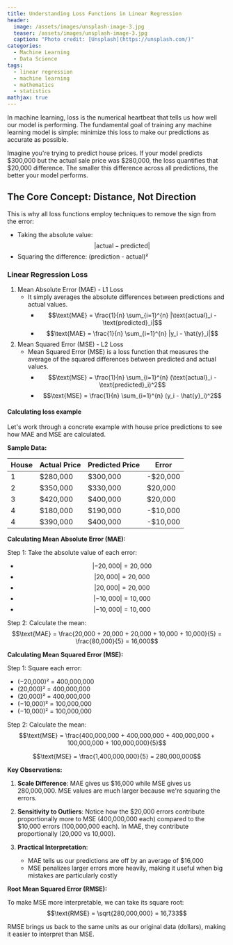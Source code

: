 ```yaml
---
title: Understanding Loss Functions in Linear Regression
header:
  image: /assets/images/unsplash-image-3.jpg
  teaser: /assets/images/unsplash-image-3.jpg
  caption: "Photo credit: [Unsplash](https://unsplash.com/)"
categories:
  - Machine Learning
  - Data Science
tags:
  - linear regression
  - machine learning
  - mathematics
  - statistics
mathjax: true
---
```


In machine learning, loss is the numerical heartbeat that tells us how well our model is performing.
The fundamental goal of training any machine learning model is simple: minimize this loss to make our predictions as accurate as possible.

Imagine you're trying to predict house prices. If your model predicts $300,000 but the actual sale price was $280,000, 
the loss quantifies that $20,000 difference. The smaller this difference across all predictions, the better your model performs.

## The Core Concept: Distance, Not Direction

This is why all loss functions employ techniques to remove the sign from the error:

- Taking the absolute value: <span class="inline-math">$$|\text{actual} - \text{predicted}|$$</span>
- Squaring the difference: (prediction - actual)²
### Linear Regression Loss

1. Mean Absolute Error (MAE) - L1 Loss
   - It simply averages the absolute differences between predictions and actual values.
     - <span class="inline-math">$$\text{MAE} = \frac{1}{n} \sum_{i=1}^{n} |\text{actual}_i - \text{predicted}_i|$$</span>
     - <span class="inline-math">$$\text{MAE} = \frac{1}{n} \sum_{i=1}^{n} |y_i - \hat{y}_i|$$</span>
2. Mean Squared Error (MSE) - L2 Loss
   - Mean Squared Error (MSE) is a loss function that measures the average of the squared differences between predicted and actual values.
     - <span class="inline-math">$$\text{MSE} = \frac{1}{n} \sum_{i=1}^{n} (\text{actual}_i - \text{predicted}_i)^2$$</span>
     - <span class="inline-math">$$\text{MSE} = \frac{1}{n} \sum_{i=1}^{n} (y_i - \hat{y}_i)^2$$</span>

#### Calculating loss example

Let's work through a concrete example with house price predictions to see how MAE and MSE are calculated.

**Sample Data:**

| House | Actual Price | Predicted Price | Error    |
|-------|--------------|-----------------|----------|
| 1     | $280,000     | $300,000        | -$20,000 |
| 2     | $350,000     | $330,000        | $20,000  |
| 3     | $420,000     | $400,000        | $20,000  |
| 4     | $180,000     | $190,000        | -$10,000 |
| 4     | $390,000     | $400,000        | -$10,000 |

**Calculating Mean Absolute Error (MAE):**

Step 1: Take the absolute value of each error:
- <span class="inline-math">$$|−20,000| = 20,000 $$</span>
- <span class="inline-math">$$|20,000| = 20,000  $$</span>
- <span class="inline-math">$$|20,000| = 20,000  $$</span>
- <span class="inline-math">$$|−10,000| = 10,000 $$</span>
- <span class="inline-math">$$|−10,000| = 10,000 $$</span>

Step 2: Calculate the mean:
<span class="inline-math">$$\text{MAE} = \frac{20,000 + 20,000 + 20,000 + 10,000 + 10,000}{5} = \frac{80,000}{5} = 16,000$$</span>

**Calculating Mean Squared Error (MSE):**

Step 1: Square each error:
- (−20,000)² = 400,000,000
- (20,000)² = 400,000,000
- (20,000)² = 400,000,000
- (−10,000)² = 100,000,000
- (−10,000)² = 100,000,000

Step 2: Calculate the mean:
<span class="inline-math">$$\text{MSE} = \frac{400,000,000 + 400,000,000 + 400,000,000 + 100,000,000 + 100,000,000}{5}$$</span>

<span class="inline-math">$$\text{MSE} = \frac{1,400,000,000}{5} = 280,000,000$$</span>

**Key Observations:**

1. **Scale Difference**: MAE gives us $16,000 while MSE gives us 280,000,000. MSE values are much larger because we're squaring the errors.

2. **Sensitivity to Outliers**: Notice how the $20,000 errors contribute proportionally more to MSE (400,000,000 each) compared to the $10,000 errors (100,000,000 each). In MAE, they contribute proportionally (20,000 vs 10,000).

3. **Practical Interpretation**: 
   - MAE tells us our predictions are off by an average of $16,000
   - MSE penalizes larger errors more heavily, making it useful when big mistakes are particularly costly

**Root Mean Squared Error (RMSE):**

To make MSE more interpretable, we can take its square root:
<span class="inline-math">$$\text{RMSE} = \sqrt{280,000,000} = 16,733$$</span>

RMSE brings us back to the same units as our original data (dollars), making it easier to interpret than MSE.